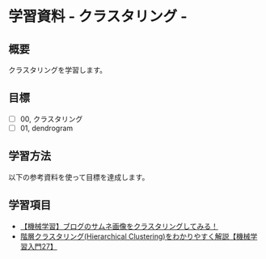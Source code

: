 # 学習資料 - クラスタリング - 
## 概要
クラスタリングを学習します。

## 目標
- [ ] 00, クラスタリング
- [ ] 01, dendrogram

## 学習方法
以下の参考資料を使って目標を達成します。

## 学習項目
- [【機械学習】ブログのサムネ画像をクラスタリングしてみる！](https://rightcode.co.jp/blog/information-technology/machine-learning-image-clustering)
- [階層クラスタリング(Hierarchical Clustering)をわかりやすく解説【機械学習入門27】](https://datawokagaku.com/hierarchical_clustering/)
